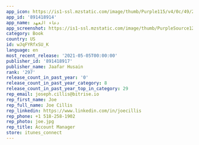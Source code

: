 ```yaml
---
app_icon: https://is1-ssl.mzstatic.com/image/thumb/Purple115/v4/0c/49/25/0c4925bb-5637-f119-728b-10bf4fd9f77b/AppIcon-1x_U007emarketing-0-7-0-85-220.png/1024x1024bb.png
app_id: '891418914'
app_name: دعاء العهد
app_screenshot: https://is1-ssl.mzstatic.com/image/thumb/PurpleSource125/v4/8f/db/13/8fdb13ca-b6d9-72f5-2859-3825a326e19f/9ca335b0-f6fd-4ded-8435-990432c83b87_Simulator_Screen_Shot_-_iPhone_12_Pro_Max_-_2021-04-25_at_05.47.43.png/1284x2778bb.png
category: Book
country: US
id: wJqFYRfxSU_K
language: en
most_recent_release: '2021-05-05T00:00:00'
publisher_id: '891418917'
publisher_name: Jaafar Husain
rank: '297'
release_count_in_past_year: '0'
release_count_in_past_year_category: 8
release_count_in_past_year_top_in_category: 29
rep_email: joseph.cillis@bitrise.io
rep_first_name: Joe
rep_full_name: Joe Cillis
rep_linkedin: https://www.linkedin.com/in/joecillis
rep_phone: +1 518-258-1902
rep_photo: joe.jpg
rep_title: Account Manager
store: itunes_connect
---
```

